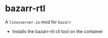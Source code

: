 # bazarr-rtl
A `linuxserver.io` mod for `bazarr`
* Installs the bazarr-rtl cli tool on the container
